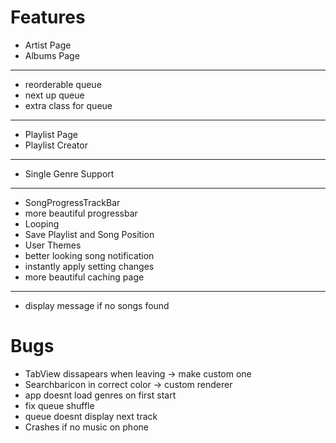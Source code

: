 # Features

+ Artist Page
+ Albums Page
---
+ reorderable queue
+ next up queue
+ extra class for queue
---
+ Playlist Page
+ Playlist Creator
---
+ Single Genre Support
---
+ SongProgressTrackBar
+ more beautiful progressbar
+ Looping
+ Save Playlist and Song Position
+ User Themes
+ better looking song notification
+ instantly apply setting changes
+ more beautiful caching page
---
+ display message if no songs found

# Bugs

+ TabView dissapears when leaving -> make custom one
+ Searchbaricon in correct color -> custom renderer
+ app doesnt load genres on first start
+ fix queue shuffle
+ queue doesnt display next track
+ Crashes if no music on phone
